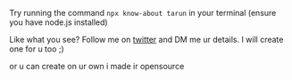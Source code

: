 Try running the command ```npx know-about tarun``` in your terminal (ensure you have node.js installed)

Like what you see? 
Follow me on [twitter](https://twitter.com/MaybeTarun) and DM me ur details. I will create one for u too ;)

or u can create on ur own i made ir opensource 
